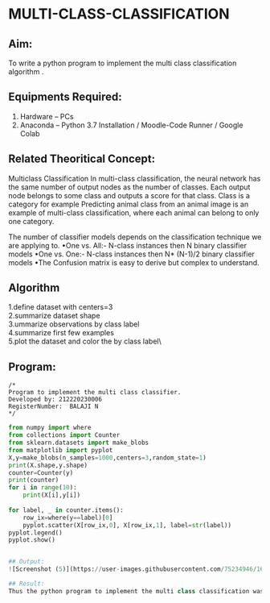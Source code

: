 # MULTI-CLASS-CLASSIFICATION
## Aim:
To write a python program to implement the multi class classification algorithm .

## Equipments Required:
1. Hardware – PCs
2. Anaconda – Python 3.7 Installation / Moodle-Code Runner / Google Colab

## Related Theoritical Concept:
Multiclass Classification
In multi-class classification, the neural network has the same number of output nodes as the number of classes. Each output node belongs to some class and outputs a score for that class. Class is a category for example Predicting animal class from an animal image is an example of multi-class classification, where each animal can belong to only one category.

The number of classifier models depends on the classification technique we are applying to. •One vs. All:- N-class instances then N binary classifier models •One vs. One:- N-class instances then N* (N-1)/2 binary classifier models •The Confusion matrix is easy to derive but complex to understand.



## Algorithm
1.define dataset with centers=3\
2.summarize dataset shape\
3.ummarize observations by class label\
4.summarize first few examples\
5.plot the dataset and color the by class label\

## Program:
```
/*
Program to implement the multi class classifier.
Developed by: 212220230006
RegisterNumber:  BALAJI N
*/
```

```python
from numpy import where
from collections import Counter
from sklearn.datasets import make_blobs
from matplotlib import pyplot
X,y=make_blobs(n_samples=1000,centers=3,random_state=1)
print(X.shape,y.shape)
counter=Counter(y)
print(counter)
for i in range(10):
    print(X[i],y[i])
    
for label, _ in counter.items():
    row_ix=where(y==label)[0]
    pyplot.scatter(X[row_ix,0], X[row_ix,1], label=str(label))
pyplot.legend()
pyplot.show()


## Output:
![Screenshot (5)](https://user-images.githubusercontent.com/75234946/163753439-9a950ad1-cdc4-4bf3-8bab-fdf776497df4.png)

## Result:
Thus the python program to implement the multi class classification was implemented successfully.
